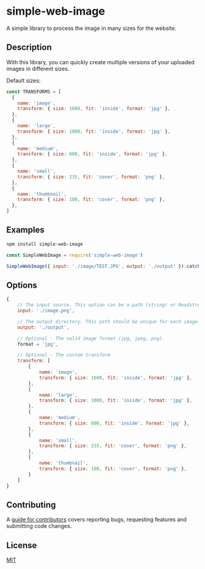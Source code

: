 # simple-web-image

A simple library to process the image in many sizes for the website.

## Description

With this library, you can quickly create multiple versions of your uploaded images in different sizes.

Default sizes:

```javascript
const TRANSFORMS = [
  {
    name: 'image',
    transform: { size: 1600, fit: 'inside', format: 'jpg' },
  },
  {
    name: 'large',
    transform: { size: 1000, fit: 'inside', format: 'jpg' },
  },
  {
    name: 'medium',
    transform: { size: 600, fit: 'inside', format: 'jpg' },
  },
  {
    name: 'small',
    transform: { size: 235, fit: 'cover', format: 'png' },
  },
  {
    name: 'thumbnail',
    transform: { size: 100, fit: 'cover', format: 'png' },
  },
]
```

## Examples

```sh
npm install simple-web-image
```

```javascript
const SimpleWebImage = require('simple-web-image')

SimpleWebImage({ input: './image/TEST.JPG', output: './output' }).catch(console.log)
```

## Options

```javascript
{
    // The input source. This option can be a path (string) or Readstream.
    input: './image.png',

    // The output directory. This path should be unique for each image.
    output: './output',

    // Optional - The valid image format (jpg, jpeg, png).
    format = 'jpg',

    // Optional - The custom transform
    transform: [
        {
            name: 'image',
            transform: { size: 1600, fit: 'inside', format: 'jpg' },
        },
        {
            name: 'large',
            transform: { size: 1000, fit: 'inside', format: 'jpg' },
        },
        {
            name: 'medium',
            transform: { size: 600, fit: 'inside', format: 'jpg' },
        },
        {
            name: 'small',
            transform: { size: 235, fit: 'cover', format: 'png' },
        },
        {
            name: 'thumbnail',
            transform: { size: 100, fit: 'cover', format: 'png' },
        }
    ]
}

```

## Contributing

A [guide for contributors](GUIDE)
covers reporting bugs, requesting features and submitting code changes.

## License

[MIT](LICENSE)
